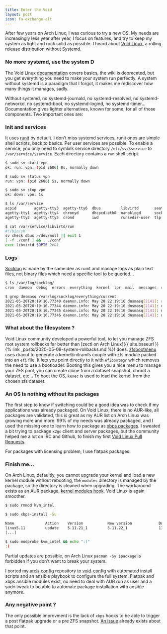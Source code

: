 ```yaml
---
title: Enter the Void
layout: post
icon: fa-exchange-alt
---
```


After few years on Arch Linux, I was curious to try a new OS. My needs are increasingly less year after year, I focus on features, and try to keep my system as light and rock solid as possible.
I heard about [Void Linux](https://voidlinux.org/), a rolling release distribution without Systemd.

### No more systemd, use the system D

The Void Linux [documentation](https://docs.voidlinux.org/) covers basics, the wiki is deprecated, but you get everything you need to make your system run perfectly.
A system without systemd is a paradigm that I forgot, it makes me rediscover how many things it manages, sadly.

Without systemd, no systemd-journald, no systemd-resolved, no systemd-networkd, no systemd-boot, no systemd-logind, no systemd-timer...
Documentation gives lighter alternatives, known for some, for all of those components. Two important ones are:

### Init and services
It uses [runit](http://smarden.org/runit/) by default.
I don't miss systemd services, runit ones are simple shell scripts, back to basics.
Per user services are possible. To enable a service, you only need to symlink service directory ``/etc/sv/$service`` to ``/var/service/$service``.
Each directory contains a ``run`` shell script.

```bash
$ sudo sv start vpn
ok: run: vpn: (pid 2686) 0s, normally down

$ sudo sv status vpn
run: vpn: (pid 2686) 5s, normally down

$ sudo sv stop vpn
ok: down: vpn: 1s

$ ls /var/service
acpid        agetty-tty3  agetty-tty6  dbus         libvirtd       seatd         udevd      vpn
agetty-tty1  agetty-tty4  chronyd      dhcpcd-eth0  nanoklogd      socklog-unix  virtlockd
agetty-tty2  agetty-tty5  crond        iwd          runsvdir-user  tlp           virtlogd

$ cat /var/service/libvirtd/run
#!/bin/sh
sv check dbus >/dev/null || exit 1
[ -f ./conf ] && . ./conf
exec libvirtd $OPTS 2>&1
```

### Logs
[Socklog](http://smarden.org/socklog/) is made by the same dev as runit and manage logs as plain text files, not binary files which need a specific tool to be queried...

```bash
$ ls /var/log/socklog/
cron  daemon  debug  errors  everything  kernel  lpr  mail  messages  remote-udp  secure  tty12  user  xbps

$ grep dnsmasq /var/log/socklog/everything/current
2021-05-20T20:19:16.77340 daemon.info: May 20 22:19:16 dnsmasq[2141]: reading /etc/resolv.conf
2021-05-20T20:19:16.77344 daemon.info: May 20 22:19:16 dnsmasq[2141]: using nameserver 1.1.1.1#53
2021-05-20T20:19:16.77345 daemon.info: May 20 22:19:16 dnsmasq[2141]: using nameserver 9.9.9.9#53
2021-05-20T20:19:16.77346 daemon.info: May 20 22:19:16 dnsmasq[2141]: using nameserver 192.168.0.254#53
```

### What about the filesystem ?

Void Linux community developed a powerful tool, to let you manage ZFS root system rollbacks far better than [zectl on Arch Linux]({{ site.baseurl }}{% link _posts/2020-05-09-system-rollbacks.md %}) does.
[zfsbootmenu](https://zfsbootmenu.org/) uses dracut to generate a kernel/initramfs couple with zfs module packed into an ``efi`` file. It lets you point directly to it with ``efibootmgr`` which removes the need to use a bootloader.
Booting this gives you a nice menu to manage your ZFS pool, you can create clone from a dataset snapshot, chroot a dataset, etc...
To boot the OS, ``kexec`` is used to load the kernel from the chosen zfs dataset.

### An OS is nothing without its packages

The first step to know if switching could be a good idea was to check if my applications was already packaged.
On Void Linux, there is no AUR-like, all packages are validated, this is great as my AUR list on Arch Linux was growing more and more.
99% of my needs was already packaged, and I used the missing one to learn how to package as [xbps packages](https://github.com/void-linux/void-packages). I sweated a bit trying to package ``x2go`` client and server packages, but the community helped me a lot on IRC and Github, to finish my first [Void Linux Pull Requests](https://github.com/void-linux/void-packages/pulls/eoli3n).

For packages with licensing problem, I use flatpak packages.

### Finish me...

On Arch Linux, defaultly, you cannot upgrade your kernel and load a new kernel module without rebooting, the ``modules`` directory is managed by the package, so the directory is cleaned when upgrading. The workaround exists as an AUR package, [kernel modules hook](https://aur.archlinux.org/packages/kernel-modules-hook/). Void Linux is again smoother.

```bash
$ sudo rmmod kvm_intel

$ sudo xbps-install -Su

Name              Action    Version           New version            Download size
linux5.11         update    5.11.21_1         5.11.22_1              112MB
[...]

$ sudo modprobe kvm_intel && echo ":)"
:)
```

Partial updates are possible, on Arch Linux ``pacman -Sy $package`` is forbidden if you don't want to break your system.

I ported my [arch-config](https://github.com/eoli4n/arch-config) repository to [void-config](https://github.com/eoli3n/void-config) with automated install scripts and an ansible playbook to configure the full system.
Flatpak and xbps ansible modules exist, no need to deal with AUR run as user and a sudo tweak to be able to automate package installation with ansible anymore.

### Any negative point ?

The only possible improvment is the lack of ``xbps`` hooks to be able to trigger a post flatpak upgrade or a pre ZFS snapshot. [An issue](https://github.com/void-linux/xbps/issues/304) already exists about that point.
